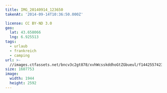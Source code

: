 ```yaml
---
title: IMG_20140914_123650
takenAt: '2014-09-14T10:36:50.000Z'

license: CC BY-ND 3.0
geo:
  lat: 43.658066
  lng: 6.925513
tags:
  - urlaub
  - frankreich
  - camping
url: >-
  //images.ctfassets.net/bncv3c2gt878/xvhWcsskddhoGtZGbueul/f14425574232953eb8f1b7430f4c18b3/img_20140914_123650_27697087863_o
size: 1607753
image:
  width: 1944
  height: 2592
---
```

